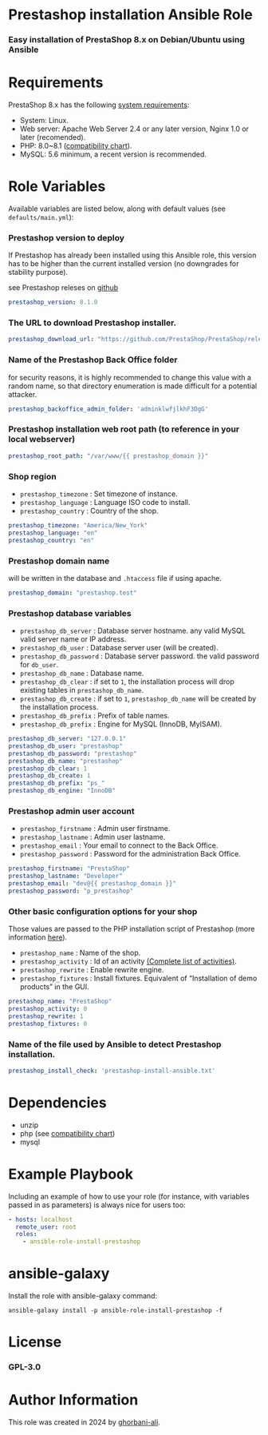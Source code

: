 Prestashop installation Ansible Role
=========

### Easy installation of PrestaShop 8.x on Debian/Ubuntu using Ansible

# Requirements

PrestaShop 8.x has the following [system requirements](https://devdocs.prestashop-project.org/8/basics/installation/system-requirements/):
* System: Linux.
* Web server: Apache Web Server 2.4 or any later version, Nginx 1.0 or later (recomended).
* PHP: 8.0~8.1 ([compatibility chart](https://devdocs.prestashop-project.org/8/basics/installation/system-requirements/#php-compatibility-chart)).
* MySQL: 5.6 minimum, a recent version is recommended.

# Role Variables

Available variables are listed below, along with default values (see `defaults/main.yml`):

### Prestashop version to deploy
If Prestashop has already been installed using this Ansible role, this version has to be higher than the current installed version (no downgrades for stability purpose).

see Prestashop releses on [github](https://github.com/PrestaShop/PrestaShop/releases)

```yml
prestashop_version: 8.1.0
```


### The URL to download Prestashop installer.

```yml
prestashop_download_url: "https://github.com/PrestaShop/PrestaShop/releases/download/{{ prestashop_version }}/prestashop_{{ prestashop_version }}.zip"
```

### Name of the Prestashop Back Office folder
for security reasons, it is highly recommended to change this value with a random name, so that directory enumeration is made difficult for a potential attacker.

```yml
prestashop_backoffice_admin_folder: 'adminklwfjlkhF3DgG'
```

### Prestashop installation web root path (to reference in your local webserver)

```yml
prestashop_root_path: "/var/www/{{ prestashop_domain }}"
```

### Shop region
* `prestashop_timezone` : Set timezone of instance.
* `prestashop_language` : Language ISO code to install.
* `prestashop_country` : Country of the shop.
```yml
prestashop_timezone: "America/New_York"
prestashop_language: "en"
prestashop_country: "en"
```

### Prestashop domain name
will be written in the database and `.htaccess` file if using apache.

```yml
prestashop_domain: "prestashop.test"
```
### Prestashop database variables
* `prestashop_db_server` : Database server hostname. any valid MySQL valid server name or IP address.
* `prestashop_db_user` : Database server user (will be created).
* `prestashop_db_password` : Database server password. the valid password for `db_user`.
* `prestashop_db_name` : Database name.
* `prestashop_db_clear` : if set to `1`, the installation process will drop existing tables in `prestashop_db_name`.
* `prestashop_db_create` : if set to `1`, `prestashop_db_name` will be created by the installation process.
* `prestashop_db_prefix` : Prefix of table names.
* `prestashop_db_prefix` : Engine for MySQL (InnoDB, MyISAM).

```yml
prestashop_db_server: "127.0.0.1"
prestashop_db_user: "prestashop"
prestashop_db_password: "prestashop"
prestashop_db_name: "prestashop"
prestashop_db_clear: 1
prestashop_db_create: 1
prestashop_db_prefix: "ps_"
prestashop_db_engine: "InnoDB"
```

### Prestashop admin user account

* `prestashop_firstname` : Admin user firstname.
* `prestashop_lastname` : Admin user lastname.
* `prestashop_email` : Your email to connect to the Back Office.
* `prestashop_password` : Password for the administration Back Office.
```yml
prestashop_firstname: "PrestaShop"
prestashop_lastname: "Developer"
prestashop_email: "dev@{{ prestashop_domain }}"
prestashop_password: "p_prestashop"
```

### Other basic configuration options for your shop
Those values are passed to the PHP installation script of Prestashop (more information [here](https://devdocs.prestashop-project.org/8/basics/installation/advanced/install-from-cli/)).

* `prestashop_name` : Name of the shop.
* `prestashop_activity` : Id of an activity [(Complete list of activities)](https://github.com/PrestaShop/PrestaShop/blob/8.0.x/src/PrestaShopBundle/Form/Admin/Configure/ShopParameters/General/PreferencesType.php#L211-L230).
* `prestashop_rewrite` : Enable rewrite engine.
* `prestashop_fixtures` : Install fixtures. Equivalent of “Installation of demo products” in the GUI.

```yml
prestashop_name: "PrestaShop"
prestashop_activity: 0
prestashop_rewrite: 1
prestashop_fixtures: 0
```

### Name of the file used by Ansible to detect Prestashop installation.

```yml
prestashop_install_check: 'prestashop-install-ansible.txt'
```

# Dependencies

* unzip
* php (see [compatibility chart](https://devdocs.prestashop-project.org/8/basics/installation/system-requirements/#php-compatibility-chart))
* mysql

# Example Playbook

Including an example of how to use your role (for instance, with variables passed in as parameters) is always nice for users too:
```yml
- hosts: localhost
  remote_user: root
  roles:
    - ansible-role-install-prestashop
```
# ansible-galaxy
Install the role with ansible-galaxy command:

```
ansible-galaxy install -p ansible-role-install-prestashop -f
```
# License

### GPL-3.0

# Author Information

This role was created in 2024 by [ghorbani-ali](https://github.com/ghorbani-ali).
